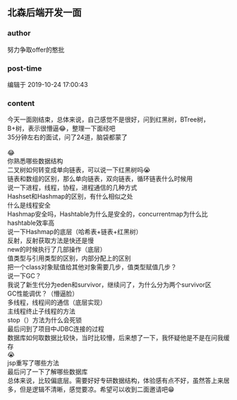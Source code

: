 ## 北森后端开发一面
### author 
努力争取offer的憨批
### post-time 

编辑于  2019-10-24 17:00:43
### content 
<div class="post-topic-des nc-post-content">
 今天一面刚结束，总体来说，自己感觉不是很好，问到红黑树，BTree树，B+树，表示很懵逼😂，整理一下面经吧
 <br/>
 35分钟左右的面试，问了24道，脑袋都蒙了
 <br/>
 <br/>
 😂
 <br/>
 你熟悉哪些数据结构
 <br/>
 二叉树如何转变成单向链表，可以说一下红黑树吗😭
 <br/>
 链表和数组的区别，那么单向链表，双向链表，循环链表什么时候用
 <br/>
 说一下进程，线程，协程，进程通信的几种方式
 <br/>
 Hashset和Hashmap的区别，有什么相似之处
 <br/>
 什么是线程安全
 <br/>
 Hashmap安全吗，Hashtable为什么是安全的，concurrentmap为什么比hashtable效率高
 <br/>
 说一下Hashmap的底层（哈希表+链表+红黑树）
 <br/>
 反射，反射获取方法是快还是慢
 <br/>
 new的时候执行了几部操作（底层）
 <br/>
 值类型与引用类型的区别，内部分配上的区别
 <br/>
 把一个class对象赋值给其他对象需要几步，值类型赋值几步？
 <br/>
 说一下GC？
 <br/>
 我说了新生代分为eden和survivor，继续问了，为什么分为两个survivor区
 <br/>
 GC性能调优？（懵逼脸）
 <br/>
 多线程，线程间的通信（底层实现）
 <br/>
 主线程终止子线程的方法
 <br/>
 stop（）方法为什么会死锁
 <br/>
 最后问到了项目中JDBC连接的过程
 <br/>
 数据库如何取数据比较快，当时比较懵，后来想了一下，我怀疑他是不是在问我缓存
 <br/>
 😭
 <br/>
 jsp重写了哪些方法
 <br/>
 最后问了一下了解哪些数据库
 <br/>
 总体来说，比较偏底层。需要好好专研数据结构，体验感有点不好，虽然答上来居多，但是逻辑不清晰，感觉要凉。希望可以收到二面邀请吧😁
</div>
